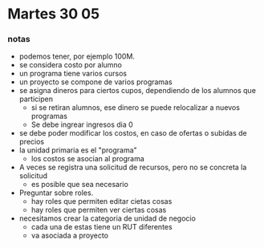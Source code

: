 # Martes 30 05
### notas
- podemos tener, por ejemplo 100M.
- se considera costo por alumno
- un programa tiene varios cursos
- un proyecto se compone de varios programas
- se asigna dineros para ciertos cupos, dependiendo de los alumnos que participen
  - si se retiran alumnos, ese dinero se puede relocalizar a nuevos programas
  - Se debe ingrear ingresos dia 0
- se debe poder modificar los costos, en caso de ofertas o subidas de precios
- la unidad primaria es el "programa"
  - los costos se asocian al programa
- A veces se registra una solicitud de recursos, pero no se concreta la solicitud
  - es posible que sea necesario
- Preguntar sobre roles.
  - hay roles que permiten editar cietas cosas
  - hay roles que permiten ver ciertas cosas
- necesitamos crear la categoria de unidad de negocio
  - cada una de estas tiene un RUT diferentes
  - va asociada a proyecto

